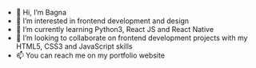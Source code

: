 - 👋 Hi, I’m Bagna
- 👀 I’m interested in frontend development and design
- 🌱 I’m currently learning Python3, React JS and React Native
- 💞️ I’m looking to collaborate on frontend development projects with my HTML5, CSS3 and JavaScript skills
- 📫 You can reach me on my portfolio website

<!---
omarbagna/omarbagna is a ✨ special ✨ repository because its `README.md` (this file) appears on your GitHub profile.
You can click the Preview link to take a look at your changes.
--->
